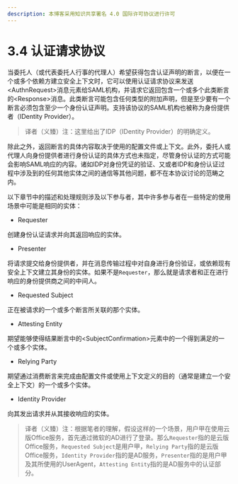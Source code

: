 ```yaml
---
description: 本博客采用知识共享署名 4.0 国际许可协议进行许可
---
```


# 3.4 认证请求协议

当委托人（或代表委托人行事的代理人）希望获得包含认证声明的断言，以便在一个或多个依赖方建立安全上下文时，它可以使用认证请求协议来发送\<AuthnRequest\>消息元素给SAML机构，并请求它返回包含一个或多个此类断言的\<Response\>消息。此类断言可能包含任何类型的附加声明，但是至少要有一个断言必须包含至少一个身份认证声明。支持该协议的SAML机构也被称为身份提供者（IDentity Provider）。

> 译者（义臻）注：这里给出了IDP（IDentity Provider）的明确定义。

除此之外，返回断言的具体内容取决于使用的配置文件或上下文。此外，委托人或代理人向身份提供者进行身份认证的具体方式也未指定，尽管身份认证的方式可能会影响SAML响应的内容。诸如IDP对身份凭证的验证、又或者IDP和身份认证过程中涉及到的任何其他实体之间的通信等其他问题，都不在本协议讨论的范畴之内。

以下章节中的描述和处理规则涉及以下参与者，其中许多参与者在一些特定的使用场景中可能是相同的实体：

+ Requester

创建身份认证请求并向其返回响应的实体。

+ Presenter

将请求提交给身份提供者，并在消息传输过程中对自身进行身份验证，或依赖现有安全上下文建立其身份的实体。如果不是```Requester```，那么就是请求者和正在进行响应的身份提供商之间的中间人。

+ Requested Subject

正在被请求的一个或多个断言所关联的那个实体。

+ Attesting Entity

期望能够使得结果断言中的\<SubjectConfirmation\>元素中的一个得到满足的一个或多个实体。

+ Relying Party

期望通过消费断言来完成由配置文件或使用上下文定义的目的（通常是建立一个安全上下文）的一个或多个实体。

+ Identity Provider

向其发出请求并从其接收响应的实体。

> 译者（义臻）注：根据笔者的理解，假设这样的一个场景，用户甲在使用云版Office服务，首先通过微软的AD进行了登录。那么```Requester```指的是云版Office服务，```Requested Subject```是用户甲，```Relying Party```指的是云版Office服务，```Identity Provider```指的是AD服务，```Presenter```指的是用户甲及其所使用的UserAgent，```Attesting Entity```指的是AD服务中的认证部分。

